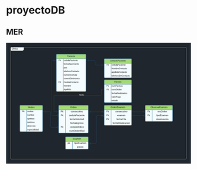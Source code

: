 # proyectoDB
## MER

![Image text](https://github.com/mrHann69/proyectoDB/blob/Aura_Branch/Database.jpeg)
